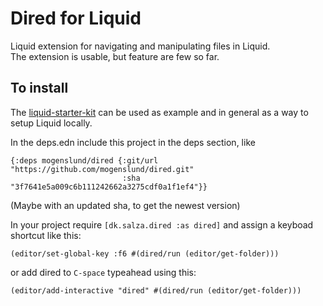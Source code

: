 # Dired for Liquid
Liquid extension for navigating and manipulating files in Liquid.  
The extension is usable, but feature are few so far.

## To install
The [liquid-starter-kit](https://github.com/mogenslund/liquid-starter-kit) can be used as example and in general as a way to setup Liquid locally.

In the deps.edn include this project in the deps section, like

    {:deps mogenslund/dired {:git/url "https://github.com/mogenslund/dired.git"
                             :sha "3f7641e5a009c6b111242662a3275cdf0a1f1ef4"}}

(Maybe with an updated sha, to get the newest version)

In your project require `[dk.salza.dired :as dired]` and assign a keyboad shortcut like this:

    (editor/set-global-key :f6 #(dired/run (editor/get-folder)))

or add dired to `C-space` typeahead using this:

    (editor/add-interactive "dired" #(dired/run (editor/get-folder))) 